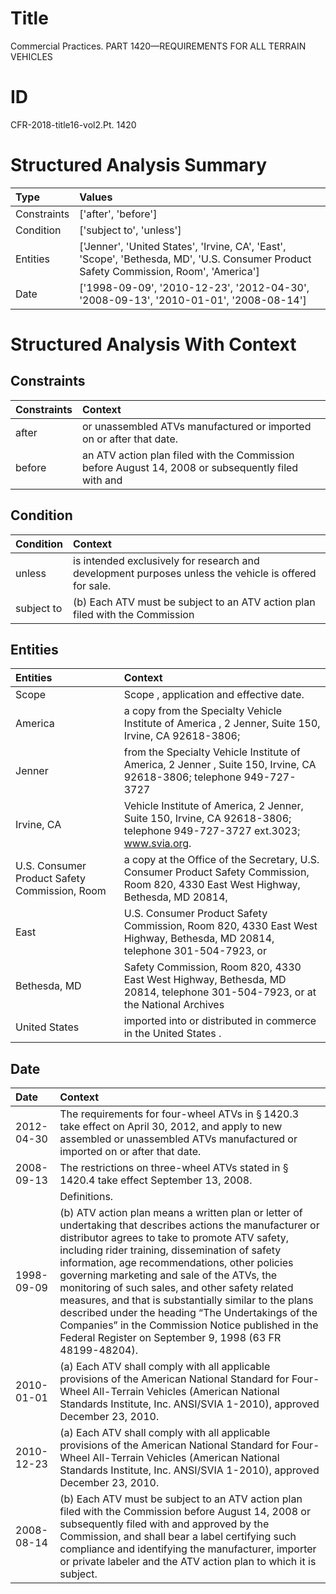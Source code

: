 # Title

 Commercial Practices. PART 1420—REQUIREMENTS FOR ALL TERRAIN VEHICLES


# ID

 CFR-2018-title16-vol2.Pt. 1420


# Structured Analysis Summary

| Type        | Values                                                                                                                                 |
|:------------|:---------------------------------------------------------------------------------------------------------------------------------------|
| Constraints | ['after', 'before']                                                                                                                    |
| Condition   | ['subject to', 'unless']                                                                                                               |
| Entities    | ['Jenner', 'United States', 'Irvine, CA', 'East', 'Scope', 'Bethesda, MD', 'U.S. Consumer Product Safety Commission, Room', 'America'] |
| Date        | ['1998-09-09', '2010-12-23', '2012-04-30', '2008-09-13', '2010-01-01', '2008-08-14']                                                   |


# Structured Analysis With Context

 


## Constraints

| Constraints   | Context                                                                                            |
|:--------------|:---------------------------------------------------------------------------------------------------|
| after         | or unassembled ATVs manufactured or imported on or after  that date.                               |
| before        | an ATV action plan filed with the Commission before August 14, 2008 or subsequently filed with and |


## Condition

| Condition   | Context                                                                                                |
|:------------|:-------------------------------------------------------------------------------------------------------|
| unless      | is intended exclusively for research and development purposes unless  the vehicle is offered for sale. |
| subject to  | (b) Each ATV must be  subject to an ATV action plan filed with the Commission                          |


## Entities

| Entities                                      | Context                                                                                                                               |
|:----------------------------------------------|:--------------------------------------------------------------------------------------------------------------------------------------|
| Scope                                         | Scope , application and effective date.                                                                                               |
| America                                       | a copy from the Specialty Vehicle Institute of America , 2 Jenner, Suite 150, Irvine, CA 92618-3806;                                  |
| Jenner                                        | from the Specialty Vehicle Institute of America, 2 Jenner , Suite 150, Irvine, CA 92618-3806; telephone 949-727-3727                  |
| Irvine, CA                                    | Vehicle Institute of America, 2 Jenner, Suite 150, Irvine, CA  92618-3806; telephone 949-727-3727 ext.3023; www.svia.org.             |
| U.S. Consumer Product Safety Commission, Room | a copy at the Office of the Secretary, U.S. Consumer Product Safety Commission, Room 820, 4330 East West Highway, Bethesda, MD 20814, |
| East                                          | U.S. Consumer Product Safety Commission, Room 820, 4330 East West Highway, Bethesda, MD 20814, telephone 301-504-7923, or             |
| Bethesda, MD                                  | Safety Commission, Room 820, 4330 East West Highway, Bethesda, MD 20814, telephone 301-504-7923, or at the National Archives          |
| United States                                 | imported into or distributed in commerce in the United States .                                                                       |


## Date

| Date       | Context                                                                                                                                                                                                                                                                                                                                                                                                                                                                                                                                                                                                      |
|:-----------|:-------------------------------------------------------------------------------------------------------------------------------------------------------------------------------------------------------------------------------------------------------------------------------------------------------------------------------------------------------------------------------------------------------------------------------------------------------------------------------------------------------------------------------------------------------------------------------------------------------------|
| 2012-04-30 | The requirements for four-wheel ATVs in &#167;&#8201;1420.3 take effect on April 30, 2012, and apply to new assembled or unassembled ATVs manufactured or imported on or after that date.                                                                                                                                                                                                                                                                                                                                                                                                                    |
| 2008-09-13 | The restrictions on three-wheel ATVs stated in &#167;&#8201;1420.4 take effect September 13, 2008.                                                                                                                                                                                                                                                                                                                                                                                                                                                                                                           |
|            |             Definitions.                                                                                                                                                                                                                                                                                                                                                                                                                                                                                                                                                                                     |
| 1998-09-09 | (b) ATV action plan means a written plan or letter of undertaking that describes actions the manufacturer or distributor agrees to take to promote ATV safety, including rider training, dissemination of safety information, age recommendations, other policies governing marketing and sale of the ATVs, the monitoring of such sales, and other safety related measures, and that is substantially similar to the plans described under the heading &#8220;The Undertakings of the Companies&#8221; in the Commission Notice published in the Federal Register on September 9, 1998 (63 FR 48199-48204). |
| 2010-01-01 | (a) Each ATV shall comply with all applicable provisions of the American National Standard for Four-Wheel All-Terrain Vehicles (American National Standards Institute, Inc. ANSI/SVIA 1-2010), approved December 23, 2010.                                                                                                                                                                                                                                                                                                                                                                                   |
| 2010-12-23 | (a) Each ATV shall comply with all applicable provisions of the American National Standard for Four-Wheel All-Terrain Vehicles (American National Standards Institute, Inc. ANSI/SVIA 1-2010), approved December 23, 2010.                                                                                                                                                                                                                                                                                                                                                                                   |
| 2008-08-14 | (b) Each ATV must be subject to an ATV action plan filed with the Commission before August 14, 2008 or subsequently filed with and approved by the Commission, and shall bear a label certifying such compliance and identifying the manufacturer, importer or private labeler and the ATV action plan to which it is subject.                                                                                                                                                                                                                                                                               |


